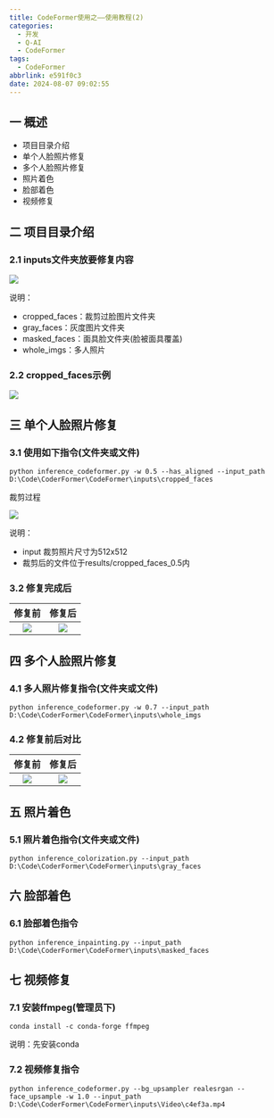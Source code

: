 ```yaml
---
title: CodeFormer使用之——使用教程(2)
categories:
  - 开发
  - Q-AI
  - CodeFormer
tags:
  - CodeFormer
abbrlink: e591f0c3
date: 2024-08-07 09:02:55
---
```

## 一 概述

* 项目目录介绍
* 单个人脸照片修复
* 多个人脸照片修复
* 照片着色
* 脸部着色
* 视频修复

<!--more-->

## 二 项目目录介绍

### 2.1 inputs文件夹放要修复内容

![][1]

说明：

* cropped_faces：裁剪过脸图片文件夹
* gray_faces：灰度图片文件夹
* masked_faces：面具脸文件夹(脸被面具覆盖)
* whole_imgs：多人照片

### 2.2 cropped_faces示例

![][2]

## 三 单个人脸照片修复

### 3.1 使用如下指令(文件夹或文件)

```
python inference_codeformer.py -w 0.5 --has_aligned --input_path D:\Code\CoderFormer\CodeFormer\inputs\cropped_faces
```

裁剪过程

![][3]

说明：

* input 裁剪照片尺寸为512x512
* 裁剪后的文件位于results/cropped_faces_0.5内

### 3.2 修复完成后

| 修复前 | 修复后 |
| :----: | :----: |
| ![][2] | ![][4] |

## 四 多个人脸照片修复

### 4.1 多人照片修复指令(文件夹或文件)

```
python inference_codeformer.py -w 0.7 --input_path D:\Code\CoderFormer\CodeFormer\inputs\whole_imgs
```

### 4.2 修复前后对比

| 修复前 | 修复后 |
| :----: | :----: |
| ![][5] | ![][6] |

## 五 照片着色

### 5.1 照片着色指令(文件夹或文件)

```
python inference_colorization.py --input_path D:\Code\CoderFormer\CodeFormer\inputs\gray_faces
```

## 六 脸部着色

### 6.1 脸部着色指令

```
python inference_inpainting.py --input_path D:\Code\CoderFormer\CodeFormer\inputs\masked_faces
```

## 七 视频修复

### 7.1 安装ffmpeg(管理员下)

```
conda install -c conda-forge ffmpeg
```

说明：先安装conda

### 7.2 视频修复指令

```
python inference_codeformer.py --bg_upsampler realesrgan --face_upsample -w 1.0 --input_path D:\Code\CoderFormer\CodeFormer\inputs\Video\c4ef3a.mp4
```



[1]:https://cdn.jsdelivr.net/gh/PGzxc/CDN/blog-ai/codeformer-2-input-view.png
[2]:https://cdn.jsdelivr.net/gh/PGzxc/CDN/blog-ai/codeformer-2-input-cropped.png
[3]:https://cdn.jsdelivr.net/gh/PGzxc/CDN/blog-ai/codeformer-2-image-crop.png
[4]:https://cdn.jsdelivr.net/gh/PGzxc/CDN/blog-ai/codeformer-2-image-crop-finish.png
[5]:https://cdn.jsdelivr.net/gh/PGzxc/CDN/blog-ai/codeformer-2-whole-image.png
[6]:https://cdn.jsdelivr.net/gh/PGzxc/CDN/blog-ai/codeformer-2-whole-image-result.png